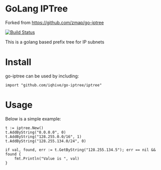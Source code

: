 GoLang IPTree
=============

Forked from https://github.com/zmap/go-iptree

[![Build Status](https://travis-ci.org/zmap/go-iptree.svg?branch=master)](https://travis-ci.org/zmap/go-iptree)

This is a golang based prefix tree for IP subnets

Install
=======

go-iptree can be used by including:

	import "github.com/iqhive/go-iptree/iptree"


Usage
=====

Below is a simple example:

	t := iptree.New()
	t.AddByString("0.0.0.0", 0)
	t.AddByString("128.255.0.0/16", 1)
	t.AddByString("128.255.134.0/24", 0)

	if val, found, err := t.GetByString("128.255.134.5"); err == nil && found {
		fmt.Println("Value is ", val)
	}
